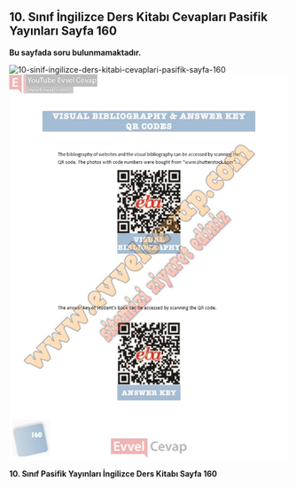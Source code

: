 ## 10. Sınıf İngilizce Ders Kitabı Cevapları Pasifik Yayınları Sayfa 160

**Bu sayfada soru bulunmamaktadır.**

![10-sinif-ingilizce-ders-kitabi-cevaplari-pasifik-sayfa-160]()![10-sinif-ingilizce-ders-kitabi-cevaplari-pasifik-sayfa-160](./image1.webp)

**10. Sınıf Pasifik Yayınları İngilizce Ders Kitabı Sayfa 160**